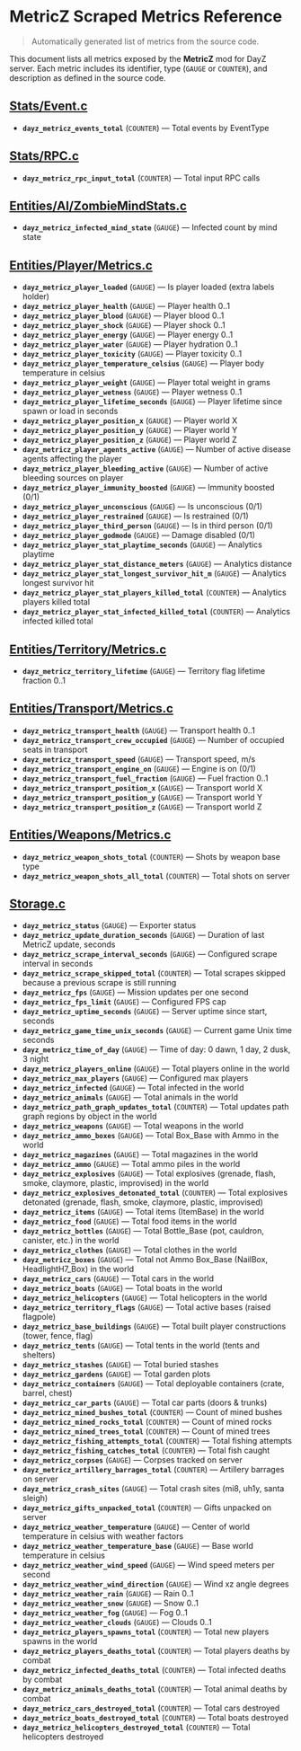 # MetricZ Scraped Metrics Reference

> Automatically generated list of metrics from the source code.

This document lists all metrics exposed by the **MetricZ** mod for
DayZ server. Each metric includes its identifier, type
(`GAUGE` or `COUNTER`), and description as defined in the source code.

## [Stats/Event.c](./scripts/3_Game/MetricZ/Stats/Event.c)

* **`dayz_metricz_events_total`** (`COUNTER`) —
  Total events by EventType

## [Stats/RPC.c](./scripts/3_Game/MetricZ/Stats/RPC.c)

* **`dayz_metricz_rpc_input_total`** (`COUNTER`) —
  Total input RPC calls

## [Entities/AI/ZombieMindStats.c](./scripts/4_World/MetricZ/Entities/AI/ZombieMindStats.c)

* **`dayz_metricz_infected_mind_state`** (`GAUGE`) —
  Infected count by mind state

## [Entities/Player/Metrics.c](./scripts/4_World/MetricZ/Entities/Player/Metrics.c)

* **`dayz_metricz_player_loaded`** (`GAUGE`) —
  Is player loaded (extra labels holder)
* **`dayz_metricz_player_health`** (`GAUGE`) —
  Player health 0..1
* **`dayz_metricz_player_blood`** (`GAUGE`) —
  Player blood 0..1
* **`dayz_metricz_player_shock`** (`GAUGE`) —
  Player shock 0..1
* **`dayz_metricz_player_energy`** (`GAUGE`) —
  Player energy 0..1
* **`dayz_metricz_player_water`** (`GAUGE`) —
  Player hydration 0..1
* **`dayz_metricz_player_toxicity`** (`GAUGE`) —
  Player toxicity 0..1
* **`dayz_metricz_player_temperature_celsius`** (`GAUGE`) —
  Player body temperature in celsius
* **`dayz_metricz_player_weight`** (`GAUGE`) —
  Player total weight in grams
* **`dayz_metricz_player_wetness`** (`GAUGE`) —
  Player wetness 0..1
* **`dayz_metricz_player_lifetime_seconds`** (`GAUGE`) —
  Player lifetime since spawn or load in seconds
* **`dayz_metricz_player_position_x`** (`GAUGE`) —
  Player world X
* **`dayz_metricz_player_position_y`** (`GAUGE`) —
  Player world Y
* **`dayz_metricz_player_position_z`** (`GAUGE`) —
  Player world Z
* **`dayz_metricz_player_agents_active`** (`GAUGE`) —
  Number of active disease agents affecting the player
* **`dayz_metricz_player_bleeding_active`** (`GAUGE`) —
  Number of active bleeding sources on player
* **`dayz_metricz_player_immunity_boosted`** (`GAUGE`) —
  Immunity boosted (0/1)
* **`dayz_metricz_player_unconscious`** (`GAUGE`) —
  Is unconscious (0/1)
* **`dayz_metricz_player_restrained`** (`GAUGE`) —
  Is restrained (0/1)
* **`dayz_metricz_player_third_person`** (`GAUGE`) —
  Is in third person (0/1)
* **`dayz_metricz_player_godmode`** (`GAUGE`) —
  Damage disabled (0/1)
* **`dayz_metricz_player_stat_playtime_seconds`** (`GAUGE`) —
  Analytics playtime
* **`dayz_metricz_player_stat_distance_meters`** (`GAUGE`) —
  Analytics distance
* **`dayz_metricz_player_stat_longest_survivor_hit_m`** (`GAUGE`) —
  Analytics longest survivor hit
* **`dayz_metricz_player_stat_players_killed_total`** (`COUNTER`) —
  Analytics players killed total
* **`dayz_metricz_player_stat_infected_killed_total`** (`COUNTER`) —
  Analytics infected killed total

## [Entities/Territory/Metrics.c](./scripts/4_World/MetricZ/Entities/Territory/Metrics.c)

* **`dayz_metricz_territory_lifetime`** (`GAUGE`) —
  Territory flag lifetime fraction 0..1

## [Entities/Transport/Metrics.c](./scripts/4_World/MetricZ/Entities/Transport/Metrics.c)

* **`dayz_metricz_transport_health`** (`GAUGE`) —
  Transport health 0..1
* **`dayz_metricz_transport_crew_occupied`** (`GAUGE`) —
  Number of occupied seats in transport
* **`dayz_metricz_transport_speed`** (`GAUGE`) —
  Transport speed, m/s
* **`dayz_metricz_transport_engine_on`** (`GAUGE`) —
  Engine is on (0/1)
* **`dayz_metricz_transport_fuel_fraction`** (`GAUGE`) —
  Fuel fraction 0..1
* **`dayz_metricz_transport_position_x`** (`GAUGE`) —
  Transport world X
* **`dayz_metricz_transport_position_y`** (`GAUGE`) —
  Transport world Y
* **`dayz_metricz_transport_position_z`** (`GAUGE`) —
  Transport world Z

## [Entities/Weapons/Metrics.c](./scripts/4_World/MetricZ/Entities/Weapons/Metrics.c)

* **`dayz_metricz_weapon_shots_total`** (`COUNTER`) —
  Shots by weapon base type
* **`dayz_metricz_weapon_shots_all_total`** (`COUNTER`) —
  Total shots on server

## [Storage.c](./scripts/4_World/MetricZ/Storage.c)

* **`dayz_metricz_status`** (`GAUGE`) —
  Exporter status
* **`dayz_metricz_update_duration_seconds`** (`GAUGE`) —
  Duration of last MetricZ update, seconds
* **`dayz_metricz_scrape_interval_seconds`** (`GAUGE`) —
  Configured scrape interval in seconds
* **`dayz_metricz_scrape_skipped_total`** (`COUNTER`) —
  Total scrapes skipped because a previous scrape is still running
* **`dayz_metricz_fps`** (`GAUGE`) —
  Mission updates per one second
* **`dayz_metricz_fps_limit`** (`GAUGE`) —
  Configured FPS cap
* **`dayz_metricz_uptime_seconds`** (`GAUGE`) —
  Server uptime since start, seconds
* **`dayz_metricz_game_time_unix_seconds`** (`GAUGE`) —
  Current game Unix time seconds
* **`dayz_metricz_time_of_day`** (`GAUGE`) —
  Time of day: 0 dawn, 1 day, 2 dusk, 3 night
* **`dayz_metricz_players_online`** (`GAUGE`) —
  Total players online in the world
* **`dayz_metricz_max_players`** (`GAUGE`) —
  Configured max players
* **`dayz_metricz_infected`** (`GAUGE`) —
  Total infected in the world
* **`dayz_metricz_animals`** (`GAUGE`) —
  Total animals in the world
* **`dayz_metricz_path_graph_updates_total`** (`COUNTER`) —
  Total updates path graph regions by object in the world
* **`dayz_metricz_weapons`** (`GAUGE`) —
  Total weapons in the world
* **`dayz_metricz_ammo_boxes`** (`GAUGE`) —
  Total Box_Base with Ammo in the world
* **`dayz_metricz_magazines`** (`GAUGE`) —
  Total magazines in the world
* **`dayz_metricz_ammo`** (`GAUGE`) —
  Total ammo piles in the world
* **`dayz_metricz_explosives`** (`GAUGE`) —
  Total explosives (grenade, flash, smoke, claymore, plastic, improvised) in
  the world
* **`dayz_metricz_explosives_detonated_total`** (`COUNTER`) —
  Total explosives detonated (grenade, flash, smoke, claymore, plastic,
  improvised)
* **`dayz_metricz_items`** (`GAUGE`) —
  Total items (ItemBase) in the world
* **`dayz_metricz_food`** (`GAUGE`) —
  Total food items in the world
* **`dayz_metricz_bottles`** (`GAUGE`) —
  Total Bottle_Base (pot, cauldron, canister, etc.) in the world
* **`dayz_metricz_clothes`** (`GAUGE`) —
  Total clothes in the world
* **`dayz_metricz_boxes`** (`GAUGE`) —
  Total not Ammo Box_Base (NailBox, HeadlightH7_Box) in the world
* **`dayz_metricz_cars`** (`GAUGE`) —
  Total cars in the world
* **`dayz_metricz_boats`** (`GAUGE`) —
  Total boats in the world
* **`dayz_metricz_helicopters`** (`GAUGE`) —
  Total helicopters in the world
* **`dayz_metricz_territory_flags`** (`GAUGE`) —
  Total active bases (raised flagpole)
* **`dayz_metricz_base_buildings`** (`GAUGE`) —
  Total built player constructions (tower, fence, flag)
* **`dayz_metricz_tents`** (`GAUGE`) —
  Total tents in the world (tents and shelters)
* **`dayz_metricz_stashes`** (`GAUGE`) —
  Total buried stashes
* **`dayz_metricz_gardens`** (`GAUGE`) —
  Total garden plots
* **`dayz_metricz_containers`** (`GAUGE`) —
  Total deployable containers (crate, barrel, chest)
* **`dayz_metricz_car_parts`** (`GAUGE`) —
  Total car parts (doors & trunks)
* **`dayz_metricz_mined_bushes_total`** (`COUNTER`) —
  Count of mined bushes
* **`dayz_metricz_mined_rocks_total`** (`COUNTER`) —
  Count of mined rocks
* **`dayz_metricz_mined_trees_total`** (`COUNTER`) —
  Count of mined trees
* **`dayz_metricz_fishing_attempts_total`** (`COUNTER`) —
  Total fishing attempts
* **`dayz_metricz_fishing_catches_total`** (`COUNTER`) —
  Total fish caught
* **`dayz_metricz_corpses`** (`GAUGE`) —
  Corpses tracked on server
* **`dayz_metricz_artillery_barrages_total`** (`COUNTER`) —
  Artillery barrages on server
* **`dayz_metricz_crash_sites`** (`GAUGE`) —
  Total crash sites (mi8, uh1y, santa sleigh)
* **`dayz_metricz_gifts_unpacked_total`** (`COUNTER`) —
  Gifts unpacked on server
* **`dayz_metricz_weather_temperature`** (`GAUGE`) —
  Center of world temperature in celsius with weather factors
* **`dayz_metricz_weather_temperature_base`** (`GAUGE`) —
  Base world temperature in celsius
* **`dayz_metricz_weather_wind_speed`** (`GAUGE`) —
  Wind speed meters per second
* **`dayz_metricz_weather_wind_direction`** (`GAUGE`) —
  Wind xz angle degrees
* **`dayz_metricz_weather_rain`** (`GAUGE`) —
  Rain 0..1
* **`dayz_metricz_weather_snow`** (`GAUGE`) —
  Snow 0..1
* **`dayz_metricz_weather_fog`** (`GAUGE`) —
  Fog 0..1
* **`dayz_metricz_weather_clouds`** (`GAUGE`) —
  Clouds 0..1
* **`dayz_metricz_players_spawns_total`** (`COUNTER`) —
  Total new players spawns in the world
* **`dayz_metricz_players_deaths_total`** (`COUNTER`) —
  Total players deaths by combat
* **`dayz_metricz_infected_deaths_total`** (`COUNTER`) —
  Total infected deaths by combat
* **`dayz_metricz_animals_deaths_total`** (`COUNTER`) —
  Total animal deaths by combat
* **`dayz_metricz_cars_destroyed_total`** (`COUNTER`) —
  Total cars destroyed
* **`dayz_metricz_boats_destroyed_total`** (`COUNTER`) —
  Total boats destroyed
* **`dayz_metricz_helicopters_destroyed_total`** (`COUNTER`) —
  Total helicopters destroyed
